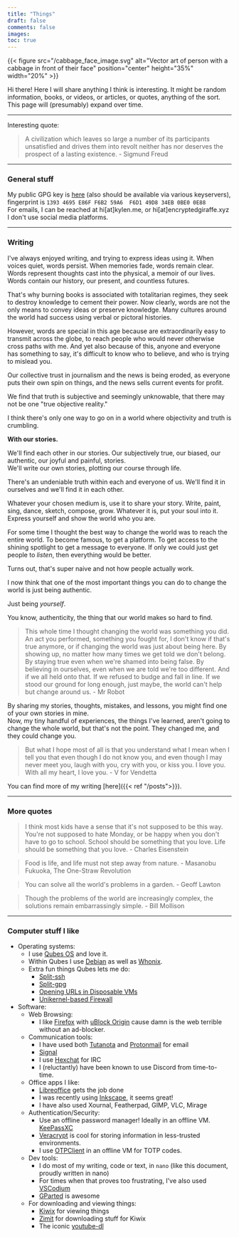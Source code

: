```yaml
---
title: "Things"
draft: false
comments: false
images:
toc: true
---
```


{{< figure src="/cabbage_face_image.svg" alt="Vector art of person with a cabbage in front of their face" position="center" height="35%" width="20%" >}}

Hi there!
Here I will share anything I think is interesting. It might be random information, books, or videos, or articles, or quotes, anything of the sort. 
This page will (presumably) expand over time.

---

Interesting quote:

> A civilization which leaves so large a number of its participants unsatisfied and drives them into revolt neither has nor deserves the prospect of a lasting existence.
> \- Sigmund Freud

---

### General stuff
My public GPG key is [here](/key.asc) (also should be available via various keyservers), fingerprint is `1393 4695 E86F F6B2 59A6  F6D1 49D8 34EB 0BE0 0E88`  
For emails, I can be reached at hi[at]kylen.me, or hi[at]encryptedgiraffe.xyz  
I don't use social media platforms.  

---

### Writing
I've always enjoyed writing, and trying to express ideas using it. When voices quiet, words persist. When memories fade, words remain clear.
Words represent thoughts cast into the physical, a memoir of our lives. Words contain our history, our present, and countless futures.  

That's why burning books is associated with totalitarian regimes, they seek to destroy knowledge to cement their power. 
Now clearly, words are not the only means to convey ideas or preserve knowledge. Many cultures around the world had success using verbal or pictoral histories.  

However, words are special in this age because are extraordinarily easy to transmit across the globe, to reach people who would never otherwise cross paths with me.
And yet also because of this, anyone and everyone has something to say, it's difficult to know who to believe, and who is trying to mislead you.  

Our collective trust in journalism and the news is being eroded, as everyone puts their own spin on things, and the news sells current events for profit.  
 
We find that truth is subjective and seemingly unknowable, that there may not be one "true objective reality."  

I think there's only one way to go on in a world where objectivity and truth is crumbling.  

**With our stories.**  

We'll find each other in our stories. Our subjectively true, our biased, our authentic, our joyful and painful, stories.  
We'll write our own stories, plotting our course through life.  

There's an undeniable truth within each and everyone of us. We'll find it in ourselves and we'll find it in each other.  

Whatever your chosen medium is, use it to share your story. Write, paint, sing, dance, sketch, compose, grow. Whatever it is, put your soul into it.  
Express yourself and show the world who you are.  

For some time I thought the best way to change the world was to reach the entire world. To become famous, to get a platform.
To get access to the shining spotlight to get a message to everyone. If only we could just get people to *listen*, then everything would be better.  

Turns out, that's super naive and not how people actually work.  

I now think that one of the most important things you can do to change the world is just being authentic.  

Just being *yourself*.  

You know, authenticity, the thing that our world makes so hard to find.  

> This whole time I thought changing the world was something you did. An act you performed, something you fought for, I don't know if that's true anymore, or if changing the world was just about being here. By showing up, no matter how many times we get told we don't belong. By staying true even when we're shamed into being false. By believing in ourselves, even when we are told we're too different. And if we all held onto that. If we refused to budge and fall in line. If we stood our ground for long enough, just maybe, the world can't help but change around us.
> \- Mr Robot

By sharing my stories, thoughts, mistakes, and lessons, you might find one of your own stories in mine.  
Now, my tiny handful of experiences, the things I've learned, aren't going to change the whole world, but that's not the point.
They changed me, and they could change you.  

> But what I hope most of all is that you understand what I mean when I tell you that even though I do not know you, and even though I may never meet you, laugh with you, cry with you, or kiss you. I love you. With all my heart, I love you.
> \- V for Vendetta

You can find more of my writing [here]({{< ref "/posts">}}).

---

### More quotes

> I think most kids have a sense that it's not supposed to be this way. You're not supposed to hate Monday, or be happy when you don't have to go to school. School should be something that you love. Life should be something that you love.
> \- Charles Eisenstein

> Food is life, and life must not step away from nature.
> \- Masanobu Fukuoka, The One-Straw Revolution

> You can solve all the world's problems in a garden.
> \- Geoff Lawton

> Though the problems of the world are increasingly complex, the solutions remain embarrassingly simple.
> \- Bill Mollison

---

### Computer stuff I like
- Operating systems:
  - I use [Qubes OS](https://www.qubes-os.org/intro) and love it.
  - Within Qubes I use [Debian](https://www.debian.org/) as well as [Whonix](https://www.whonix.org/).
  - Extra fun things Qubes lets me do:
    - [Split-ssh](https://github.com/Qubes-Community/Contents/blob/master/docs/configuration/split-ssh.md)
    - [Split-gpg](https://www.qubes-os.org/doc/split-gpg/)
    - [Opening URLs in Disposable VMs](https://github.com/Qubes-Community/Contents/blob/master/docs/common-tasks/opening-urls-in-vms.md)
    - [Unikernel-based Firewall](https://github.com/mirage/qubes-mirage-firewall)
- Software:
  - Web Browsing:
    - I like [Firefox](https://www.mozilla.org/en-US/firefox/) with [uBlock Origin](https://ublockorigin.com/) cause damn is the web terrible without an ad-blocker.
  - Communication tools:
    - I have used both [Tutanota](https://tutanota.com/) and [Protonmail](https://proton.me/mail) for email
    - [Signal](https://signal.org)
    - I use [Hexchat](https://hexchat.github.io/) for IRC
    - I (reluctantly) have been known to use Discord from time-to-time.
  - Office apps I like:
    - [Libreoffice](https://www.libreoffice.org/) gets the job done
    - I was recently using [Inkscape](https://inkscape.org/), it seems great!
    - I have also used Xournal, Featherpad, GIMP, VLC, Mirage
  - Authentication/Security:
    - Use an offline password manager! Ideally in an offline VM. [KeePassXC](https://keepassxc.org/)
    - [Veracrypt](https://www.veracrypt.fr/en/Home.html) is cool for storing information in less-trusted environments.
    - I use [OTPClient](https://github.com/paolostivanin/OTPClient) in an offline VM for TOTP codes.
  - Dev tools:
    - I do most of my writing, code or text, in `nano` (like this document, proudly written in nano)
    - For times when that proves too frustrating, I've also used [VSCodium](https://github.com/VSCodium/vscodium)
    - [GParted](https://gparted.org/) is awesome
  - For downloading and viewing things:
    - [Kiwix](https://www.kiwix.org/en/) for viewing things
    - [Zimit](https://github.com/openzim/zimit) for downloading stuff for Kiwix
    - The iconic [youtube-dl](https://youtube-dl.org/)
